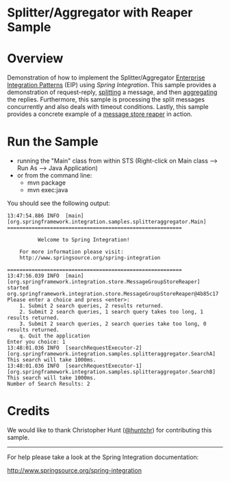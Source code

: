 Splitter/Aggregator with Reaper Sample
======================================

# Overview

Demonstration of how to implement the Splitter/Aggregator [Enterprise Integration Patterns][] (EIP) using *Spring Integration*. This sample provides a demonstration of request-reply, [splitting][] a message, and then [aggregating][] the replies. Furthermore, this sample is processing the split messages concurrently and also deals with timeout conditions. Lastly, this sample provides a concrete example of a [message store reaper][] in action.

# Run the Sample

* running the "Main" class from within STS (Right-click on Main class --> Run As --> Java Application)
* or from the command line:
    - mvn package
    - mvn exec:java

You should see the following output:

	13:47:54.886 INFO  [main][org.springframework.integration.samples.splitteraggregator.Main] 
	=========================================================
                                                         
	          Welcome to Spring Integration!                 
                                                         
	    For more information please visit:                   
	    http://www.springsource.org/spring-integration       
                                                         
	=========================================================
	13:47:56.039 INFO  [main][org.springframework.integration.store.MessageGroupStoreReaper] started org.springframework.integration.store.MessageGroupStoreReaper@4b85c17
	Please enter a choice and press <enter>: 
		1. Submit 2 search queries, 2 results returned.
		2. Submit 2 search queries, 1 search query takes too long, 1 results returned.
		3. Submit 2 search queries, 2 search queries take too long, 0 results returned.
		q. Quit the application
	Enter you choice: 1
	13:48:01.036 INFO  [searchRequestExecutor-2][org.springframework.integration.samples.splitteraggregator.SearchA] This search will take 1000ms.
	13:48:01.036 INFO  [searchRequestExecutor-1][org.springframework.integration.samples.splitteraggregator.SearchB] This search will take 1000ms.
	Number of Search Results: 2

# Credits

We would like to thank Christopher Hunt ([@huntchr](http://twitter.com/huntchr)) for contributing this sample.

--------------------------------------------------------------------------------

For help please take a look at the Spring Integration documentation:

http://www.springsource.org/spring-integration

[aggregating]: http://static.springsource.org/spring-integration/reference/html/messaging-routing-chapter.html#aggregator
[Enterprise Integration Patterns]: http://www.eaipatterns.com/
[message store reaper]: http://static.springsource.org/spring-integration/reference/html/messaging-routing-chapter.html#aggregator-config
[splitting]: http://static.springsource.org/spring-integration/reference/html/messaging-routing-chapter.html#splitter